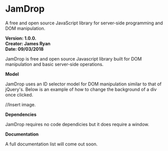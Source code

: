# JamDrop
A free and open source JavaScript library for server-side programming and DOM manipulation. 

<b>Version: 1.0.0.</b>
<br>
<b>Creator: James Ryan</b>
<br>
<b>Date: 09/03/2018</b>

JamDrop is free and open source Javascript library built for DOM manipulation and basic server-side operations.

<b>Model</b>

JamDrop uses an ID selector model for DOM manipulation similar to that of jQuery's.
Below is an example of how to change the background of a div once clicked.

//Insert image.

<b>Dependencies</b>

JamDrop requires no code dependicies but it does require a window.

<b>Documentation</b>

A full documentation list will come out soon.

  

